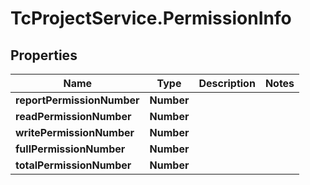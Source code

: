 # TcProjectService.PermissionInfo

## Properties
Name | Type | Description | Notes
------------ | ------------- | ------------- | -------------
**reportPermissionNumber** | **Number** |  | 
**readPermissionNumber** | **Number** |  | 
**writePermissionNumber** | **Number** |  | 
**fullPermissionNumber** | **Number** |  | 
**totalPermissionNumber** | **Number** |  | 


